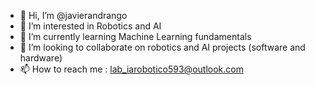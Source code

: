 - 👋 Hi, I’m @javierandrango
- 👀 I’m interested in Robotics and AI
- 🌱 I’m currently learning Machine Learning fundamentals
- 💞️ I’m looking to collaborate on robotics and AI projects (software and hardware)
- 📫 How to reach me : lab_iarobotico593@outlook.com

<!---
javierandrango/javierandrango is a ✨ special ✨ repository because its `README.md` (this file) appears on your GitHub profile.
You can click the Preview link to take a look at your changes.
--->
